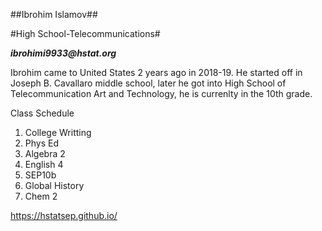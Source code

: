 ##Ibrohim Islamov## 

#High School-Telecommunications#

**_ibrohimi9933@hstat.org_**

Ibrohim came to United States 2 years ago in 2018-19. He started off in Joseph B. Cavallaro middle school, later he got into High School of Telecommunication Art and Technology, he is currenlty in the 10th grade.

Class Schedule

1. College Writting 
2. Phys Ed
3. Algebra 2
4. English 4
5. SEP10b 
6. Global History 
7. Chem 2

https://hstatsep.github.io/